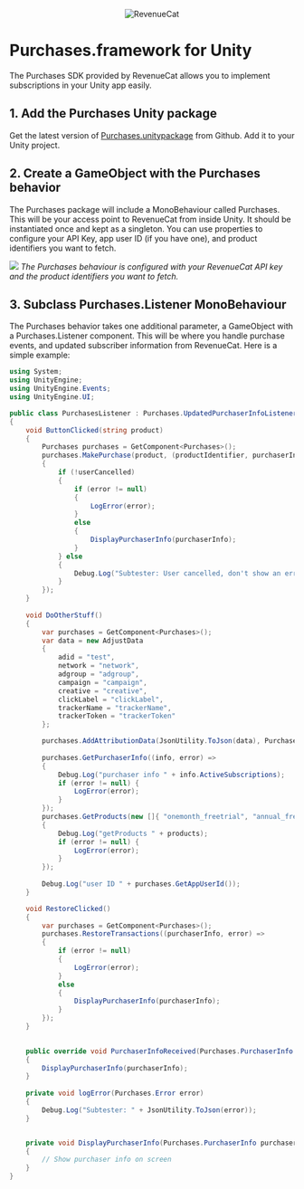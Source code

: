 <p align="center">
  <img src="https://d2jzmbury1aqmc.cloudfront.net/assets/images/build.svg" alt="RevenueCat"/>
</p>

# Purchases.framework for Unity
The Purchases SDK provided by RevenueCat allows you to implement subscriptions in your Unity app easily.

## 1. Add the Purchases Unity package
Get the latest version of [Purchases.unitypackage](https://github.com/RevenueCat/purchases-unity/releases) from Github. Add it to your Unity project.

## 2. Create a GameObject with the Purchases behavior
The Purchases package will include a MonoBehaviour called Purchases. This will be your access point to RevenueCat from inside Unity. It should be instantiated once and kept as a singleton. You can use properties to configure your API Key, app user ID (if you have one), and product identifiers you want to fetch.

![](https://files.readme.io/9c094e8-Screen_Shot_2018-05-31_at_11.24.09_AM.png)
*The Purchases behaviour is configured with your RevenueCat API key and the product identifiers you want to fetch.*

## 3. Subclass Purchases.Listener MonoBehaviour
The Purchases behavior takes one additional parameter, a GameObject with a Purchases.Listener component. This will be where you handle purchase events, and updated subscriber information from RevenueCat. Here is a simple example:

```C#
using System;
using UnityEngine;
using UnityEngine.Events;
using UnityEngine.UI;

public class PurchasesListener : Purchases.UpdatedPurchaserInfoListener
{
    void ButtonClicked(string product)
    {
        Purchases purchases = GetComponent<Purchases>();
        purchases.MakePurchase(product, (productIdentifier, purchaserInfo, userCancelled, error) =>
        {
            if (!userCancelled)
            {
                if (error != null)
                {
                    LogError(error);
                }
                else
                {
                    DisplayPurchaserInfo(purchaserInfo);
                }
            } else
            {
                Debug.Log("Subtester: User cancelled, don't show an error");
            }
        });
    }
    
    void DoOtherStuff()
    {
        var purchases = GetComponent<Purchases>();
        var data = new AdjustData
        {
            adid = "test",
            network = "network",
            adgroup = "adgroup",
            campaign = "campaign",
            creative = "creative",
            clickLabel = "clickLabel",
            trackerName = "trackerName",
            trackerToken = "trackerToken"
        };

        purchases.AddAttributionData(JsonUtility.ToJson(data), Purchases.AttributionNetwork.ADJUST);
        
        purchases.GetPurchaserInfo((info, error) =>
        {
            Debug.Log("purchaser info " + info.ActiveSubscriptions);
            if (error != null) {
                LogError(error);
            }
        });
        purchases.GetProducts(new []{ "onemonth_freetrial", "annual_freetrial" }, (products, error) =>
        {
            Debug.Log("getProducts " + products);
            if (error != null) {
                LogError(error);
            }
        });
        
        Debug.Log("user ID " + purchases.GetAppUserId());
    }

    void RestoreClicked()
    {
        var purchases = GetComponent<Purchases>();
        purchases.RestoreTransactions((purchaserInfo, error) =>
        {
            if (error != null)
            {
                LogError(error);
            }
            else
            {
                DisplayPurchaserInfo(purchaserInfo);
            }
        });
    }

    
    public override void PurchaserInfoReceived(Purchases.PurchaserInfo purchaserInfo)
    {
        DisplayPurchaserInfo(purchaserInfo);
    }
    
    private void logError(Purchases.Error error)
    {
        Debug.Log("Subtester: " + JsonUtility.ToJson(error));
    }


    private void DisplayPurchaserInfo(Purchases.PurchaserInfo purchaserInfo)
    {
        // Show purchaser info on screen
    }
}

```
